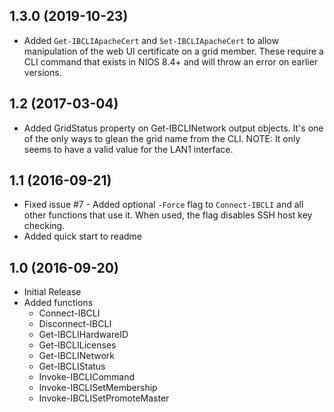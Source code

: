 ## 1.3.0 (2019-10-23)

* Added `Get-IBCLIApacheCert` and `Set-IBCLIApacheCert` to allow manipulation of the web UI certificate on a grid member. These require a CLI command that exists in NIOS 8.4+ and will throw an error on earlier versions. 

## 1.2 (2017-03-04)

* Added GridStatus property on Get-IBCLINetwork output objects. It's one of the only ways to glean the grid name from the CLI. NOTE: It only seems to have a valid value for the LAN1 interface.

## 1.1 (2016-09-21)

* Fixed issue #7 - Added optional `-Force` flag to `Connect-IBCLI` and all other functions that use it. When used, the flag disables SSH host key checking.
* Added quick start to readme

## 1.0 (2016-09-20)

* Initial Release
* Added functions
  * Connect-IBCLI
  * Disconnect-IBCLI
  * Get-IBCLIHardwareID
  * Get-IBCLILicenses
  * Get-IBCLINetwork
  * Get-IBCLIStatus
  * Invoke-IBCLICommand
  * Invoke-IBCLISetMembership
  * Invoke-IBCLISetPromoteMaster
